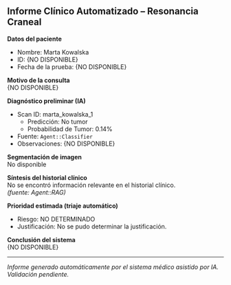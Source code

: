 ## Informe Clínico Automatizado – Resonancia Craneal

**Datos del paciente**  
- Nombre: Marta Kowalska  
- ID: {NO DISPONIBLE}  
- Fecha de la prueba: {NO DISPONIBLE}  

**Motivo de la consulta**  
{NO DISPONIBLE}

**Diagnóstico preliminar (IA)**  
  - Scan ID: marta_kowalska_1
    - Predicción: No tumor
    - Probabilidad de Tumor: 0.14%  
- Fuente: `Agent::Classifier`  
- Observaciones: {NO DISPONIBLE}

**Segmentación de imagen**  
No disponible  

**Síntesis del historial clínico**  
No se encontró información relevante en el historial clínico.  
_(fuente: Agent::RAG)_

**Prioridad estimada (triaje automático)**  
- Riesgo: NO DETERMINADO  
- Justificación: No se pudo determinar la justificación.

**Conclusión del sistema**  
{NO DISPONIBLE}

---

_Informe generado automáticamente por el sistema médico asistido por IA. Validación pendiente._

